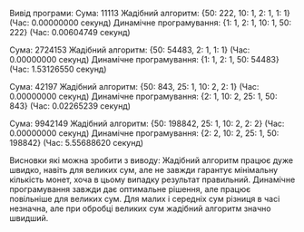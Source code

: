 Вивід програми: 
Сума: 11113
Жадібний алгоритм: {50: 222, 10: 1, 2: 1, 1: 1} (Час: 0.00000000 секунд)
Динамічне програмування: {1: 1, 2: 1, 10: 1, 50: 222} (Час: 0.00604749 секунд)

Сума: 2724153
Жадібний алгоритм: {50: 54483, 2: 1, 1: 1} (Час: 0.00000000 секунд)
Динамічне програмування: {1: 1, 2: 1, 50: 54483} (Час: 1.53126550 секунд)

Сума: 42197
Жадібний алгоритм: {50: 843, 25: 1, 10: 2, 2: 1} (Час: 0.00000000 секунд)
Динамічне програмування: {2: 1, 10: 2, 25: 1, 50: 843} (Час: 0.02265239 секунд)

Сума: 9942149
Жадібний алгоритм: {50: 198842, 25: 1, 10: 2, 2: 2} (Час: 0.00000000 секунд)
Динамічне програмування: {2: 2, 10: 2, 25: 1, 50: 198842} (Час: 5.55688620 секунд)


Висновки які можна зробити з виводу:
Жадібний алгоритм працює дуже швидко, навіть для великих сум, але не завжди гарантує мінімальну кількість монет, хоча в цьому випадку результат правильний. 
Динамічне програмування завжди дає оптимальне рішення, але працює повільніше для великих сум. 
Для малих і середніх сум різниця в часі незначна, але при обробці великих сум жадібний алгоритм значно швидший.
